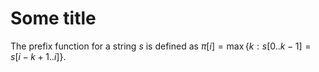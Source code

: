 # Some title
The prefix function for a string $s$ is defined as $\pi[i] = \max\{k : s[0..k-1] = s[i-k+1..i]\}$.
